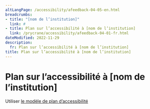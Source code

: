 ```yaml
---
altLangPage: /accessibility/afeedback-04-05-en.html
breadcrumbs:
- title: "[nom de l’institution]"
  link: #
- title: Plan sur l’accessibilité à [nom de l’institution]
  link: /prycrane/accessibility/afeedback-04-01-fr.html  
dateModified: 2022-11-29
description: 
  fr: Plan sur l’accessibilité à [nom de l’institution]
title: Plan sur l’accessibilité à [nom de l’institution]
---
```

<h1 property="name" id="wb-cont" dir="ltr">Plan sur l’accessibilité à [nom de l’institution]</h1>
<p>Utiliser <a href="https://www.canada.ca/fr/emploi-developpement-social/programmes/directives-reglements-canadien-accessibilite/plans-accessibilite/exemple.html">le modèle de plan d’accessibilité</a></p>
